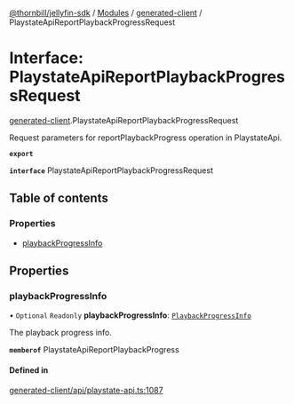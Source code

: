 [@thornbill/jellyfin-sdk](../README.md) / [Modules](../modules.md) / [generated-client](../modules/generated_client.md) / PlaystateApiReportPlaybackProgressRequest

# Interface: PlaystateApiReportPlaybackProgressRequest

[generated-client](../modules/generated_client.md).PlaystateApiReportPlaybackProgressRequest

Request parameters for reportPlaybackProgress operation in PlaystateApi.

**`export`**

**`interface`** PlaystateApiReportPlaybackProgressRequest

## Table of contents

### Properties

- [playbackProgressInfo](generated_client.PlaystateApiReportPlaybackProgressRequest.md#playbackprogressinfo)

## Properties

### playbackProgressInfo

• `Optional` `Readonly` **playbackProgressInfo**: [`PlaybackProgressInfo`](index.api.PlaybackProgressInfo.md)

The playback progress info.

**`memberof`** PlaystateApiReportPlaybackProgress

#### Defined in

[generated-client/api/playstate-api.ts:1087](https://github.com/thornbill/jellyfin-sdk-typescript/blob/eb13db7/src/generated-client/api/playstate-api.ts#L1087)
